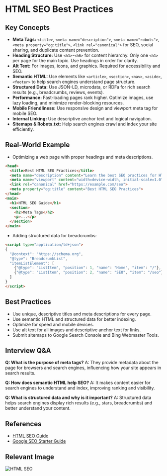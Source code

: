 # HTML SEO Best Practices

## Key Concepts
- **Meta Tags:** `<title>`, `<meta name="description">`, `<meta name="robots">`, `<meta property="og:title">`, `<link rel="canonical">` for SEO, social sharing, and duplicate content prevention.
- **Heading Structure:** Use `<h1>`-`<h6>` for content hierarchy. Only one `<h1>` per page for the main topic. Use headings in order for clarity.
- **Alt Text:** For images, icons, and graphics. Required for accessibility and SEO.
- **Semantic HTML:** Use elements like `<article>`, `<section>`, `<nav>`, `<aside>`, `<footer>` to help search engines understand page structure.
- **Structured Data:** Use JSON-LD, microdata, or RDFa for rich search results (e.g., breadcrumbs, reviews, events).
- **Performance:** Fast-loading pages rank higher. Optimize images, use lazy loading, and minimize render-blocking resources.
- **Mobile Friendliness:** Use responsive design and viewport meta tag for mobile SEO.
- **Internal Linking:** Use descriptive anchor text and logical navigation.
- **Sitemaps & Robots.txt:** Help search engines crawl and index your site efficiently.

## Real-World Example
- Optimizing a web page with proper headings and meta descriptions.
```html
<head>
  <title>Best HTML SEO Practices</title>
  <meta name="description" content="Learn the best SEO practices for HTML web pages.">
  <meta name="viewport" content="width=device-width, initial-scale=1.0">
  <link rel="canonical" href="https://example.com/seo">
  <meta property="og:title" content="Best HTML SEO Practices">
</head>
<main>
  <h1>HTML SEO Guide</h1>
  <section>
    <h2>Meta Tags</h2>
    <p>...</p>
  </section>
</main>
```
- Adding structured data for breadcrumbs:
```html
<script type="application/ld+json">
{
  "@context": "https://schema.org",
  "@type": "BreadcrumbList",
  "itemListElement": [
    {"@type": "ListItem", "position": 1, "name": "Home", "item": "/"},
    {"@type": "ListItem", "position": 2, "name": "SEO", "item": "/seo"}
  ]
}
</script>
```

## Best Practices
- Use unique, descriptive titles and meta descriptions for every page.
- Use semantic HTML and structured data for better indexing.
- Optimize for speed and mobile devices.
- Use alt text for all images and descriptive anchor text for links.
- Submit sitemaps to Google Search Console and Bing Webmaster Tools.

## Interview Q&A
**Q: What is the purpose of meta tags?**
A: They provide metadata about the page for browsers and search engines, influencing how your site appears in search results.

**Q: How does semantic HTML help SEO?**
A: It makes content easier for search engines to understand and index, improving ranking and visibility.

**Q: What is structured data and why is it important?**
A: Structured data helps search engines display rich results (e.g., stars, breadcrumbs) and better understand your content.

## References
- [HTML SEO Guide](https://developer.mozilla.org/en-US/docs/Web/HTML/Element/meta)
- [Google SEO Starter Guide](https://developers.google.com/search/docs/fundamentals/seo-starter-guide)

## Relevant Image
![HTML SEO](https://developer.mozilla.org/en-US/docs/Web/HTML/Element/meta/html-seo.png)
